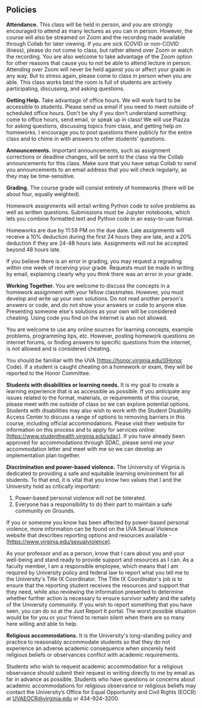## Policies

**Attendance.** This class will be held in person, and you are strongly encouraged to attend as many lectures as you can in person. However, the course will also be streamed on Zoom and the recording made available through Collab for later viewing. If you are sick (COVID or non-COVID illness), please do not come to class, but rather attend over Zoom or watch the recording. You are also welcome to take advantage of the Zoom option for other reasons that cause you to not be able to attend lecture in person. Attending over Zoom will never be held against you or affect your grade in any way. But to stress again, please come to class in person when you are able. This class works best the room is full of students are actively participating, discussing, and asking questions.

**Getting Help.** Take advantage of office hours. We will work hard to be accessible to students. Please send us email if you need to meet outside of scheduled office hours. Don't be shy if you don't understand something: come to office hours, send email, or speak up in class! We will use Piazza for asking questions, discussing topics from class, and getting help on homeworks. I encourage you to post questions there publicly for the entire class and to chime in with answers to other students' questions.

**Announcements.** Important announcements, such as assignment corrections or deadline changes, will be sent to the class via the Collab announcements for this class. Make sure that you have setup Collab to send you announcements to an email address that you will check regularly, as they may be time-sensitive.

**Grading.** The course grade will consist entirely of homeworks (there will be about four, equally weighted).

Homework assignments will entail writing Python code to solve problems as well as written questions. Submissions must be Jupyter notebooks, which lets you combine formatted text and Python code in an easy-to-use format.

Homeworks are due by 11:59 PM on the due date. Late assignments will receive a 10% deduction during the first 24 hours they are late, and a 20% deduction if they are 24-48 hours late. Assignments will not be accepted beyond 48 hours late.

If you believe there is an error in grading, you may request a regrading within one week of receiving your grade. Requests must be made in writing by email, explaining clearly why you think there was an error in your grade.

**Working Together.** You are welcome to discuss the concepts in a homework
assignment with your fellow classmates. However, you must develop and write up
your own solutions. Do not read another person's answers or code, and do not
show your answers or code to anyone else. Presenting someone else's solutions as
your own will be considered cheating. Using code you find on the internet is
also not allowed.

You are welcome to use any online sources for learning concepts, example
problems, programming tips, etc. However, posting homework questions on internet
forums, or finding answers to specific questions from the internet, is not
allowed and is considered cheating.

You should be familiar with the UVA [https://honor.virginia.edu/](Honor Code). If a student
is caught cheating on a homework or exam, they will be reported to the Honor Committee.

**Students with disabilities or learning needs.**
It is my goal to create a learning experience that is as accessible as possible. If you anticipate any issues related to the format, materials, or requirements of this course, please meet with me outside of class so we can explore potential options. Students with disabilities may also wish to work with the Student Disability Access Center to discuss a range of options to removing barriers in this course, including official accommodations. Please visit their website for information on this process and to apply for services online: [https://www.studenthealth.virginia.edu/sdac]. If you have already been approved for accommodations through SDAC, please send me your accommodation letter and meet with me so we can develop an implementation plan together.

**Discrimination and power-based violence.**
The University of Virginia is dedicated to providing a safe and equitable learning environment for all students. To that end, it is vital that you know two values that I and the University hold as critically important:

1. Power-based personal violence will not be tolerated.
2. Everyone has a responsibility to do their part to maintain a safe community on Grounds.

If you or someone you know has been affected by power-based personal violence, more information can be found on the UVA Sexual Violence website that describes reporting options and resources available - [https://www.virginia.edu/sexualviolence].

As your professor and as a person, know that I care about you and your well-being and stand ready to provide support and resources as I can. As a faculty member, I am a responsible employee, which means that I am required by University policy and federal law to report what you tell me to the University's Title IX Coordinator. The Title IX Coordinator's job is to ensure that the reporting student receives the resources and support that they need, while also reviewing the information presented to determine whether further action is necessary to ensure survivor safety and the safety of the University community. If you wish to report something that you have seen, you can do so at the Just Report It portal. The worst possible situation would be for you or your friend to remain silent when there are so many here willing and able to help.

**Religious accommodations.**
It is the University's long-standing policy and practice to reasonably accommodate students so that they do not experience an adverse academic consequence when sincerely held religious beliefs or observances conflict with academic requirements.

Students who wish to request academic accommodation for a religious observance should submit their request in writing directly to me by email as far in advance as possible. Students who have questions or concerns about academic accommodations for religious observance or religious beliefs may contact the University’s Office for Equal Opportunity and Civil Rights (EOCR) at <UVAEOCR@virginia.edu> or 434-924-3200.
